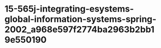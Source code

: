 # 15-565j-integrating-esystems-global-information-systems-spring-2002_a968e597f2774ba2963b2bb19e550190